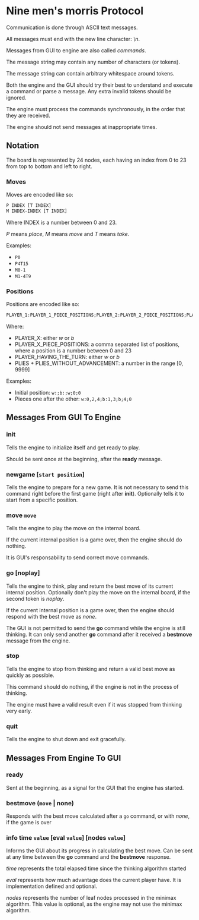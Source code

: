# Nine men's morris Protocol

Communication is done through ASCII text messages.

All messages must end with the new line character: *\n*.

Messages from GUI to engine are also called *commands*.

The message string may contain any number of characters (or tokens).

The message string can contain arbitrary whitespace around tokens.

Both the engine and the GUI should try their best to understand and execute a command or parse a message.
Any extra invalid tokens should be ignored.

The engine must process the commands synchronously, in the order that they are received.

The engine should not send messages at inappropriate times.

## Notation

The board is represented by 24 nodes, each having an index from 0 to 23 from top to bottom and left to right.

### Moves

Moves are encoded like so:

```txt
P INDEX [T INDEX]
M INDEX-INDEX [T INDEX]
```

Where INDEX is a number between 0 and 23.

*P* means *place*, *M* means *move* and *T* means *take*.

Examples:

- `P0`
- `P4T15`
- `M0-1`
- `M1-4T9`

### Positions

Positions are encoded like so:

```txt
PLAYER_1:PLAYER_1_PIECE_POSITIONS;PLAYER_2:PLAYER_2_PIECE_POSITIONS;PLAYER_HAVING_THE_TURN;PLIES;PLIES_WITHOUT_ADVANCEMENT
```

Where:

- PLAYER_X: either *w* or *b*
- PLAYER_X_PIECE_POSITIONS: a comma separated list of positions, where a position is a number between 0 and 23
- PLAYER_HAVING_THE_TURN: either *w* or *b*
- PLIES + PLIES_WITHOUT_ADVANCEMENT: a number in the range [0, 9999]

Examples:

- Initial position: `w:;b:;w;0;0`
- Pieces one after the other: `w:0,2,4;b:1,3;b;4;0`

## Messages From GUI To Engine

### init

Tells the engine to initialize itself and get ready to play.

Should be sent once at the beginning, after the **ready** message.

### newgame [`start position`]

Tells the engine to prepare for a new game. It is not necessary to send this command right before the first game
(right after **init**). Optionally tells it to start from a
specific position.

### move `move`

Tells the engine to play the move on the internal board.

If the current internal position is a game over, then the engine should do nothing.

It is GUI's responsability to send correct move commands.

### go [noplay]

Tells the engine to think, play and return the best move of its current internal position. Optionally don't play
the move on the internal board, if the second token is *noplay*.

If the current internal position is a game over, then the engine should respond with the best move as *none*.

The GUI is not permitted to send the **go** command while the engine is still thinking. It can only send another
**go** command after it received a **bestmove** message from the engine.

### stop

Tells the engine to stop from thinking and return a valid best move as quickly as possible.

This command should do nothing, if the engine is not in the process of thinking.

The engine must have a valid result even if it was stopped from thinking very early.

### quit

Tells the engine to shut down and exit gracefully.

## Messages From Engine To GUI

### ready

Sent at the beginning, as a signal for the GUI that the engine has started.

### bestmove (`move` | none)

Responds with the best move calculated after a `go` command, or with *none*, if the game is over

### info time `value` [eval `value`] [nodes `value`]

Informs the GUI about its progress in calculating the best move. Can be sent at any time between the **go**
command and the **bestmove** response.

*time* represents the total elapsed time since the thinking algorithm started

*eval* represents how much advantage does the current player have. It is implementation defined and optional.

*nodes* represents the number of leaf nodes processed in the minimax algorithm. This value is optional,
as the engine may not use the minimax algorithm.
